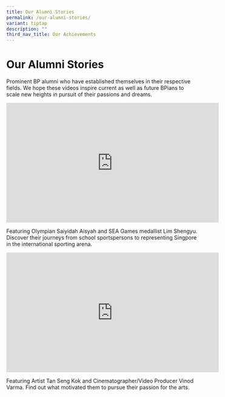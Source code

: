 ```yaml
---
title: Our Alumni Stories
permalink: /our-alumni-stories/
variant: tiptap
description: ""
third_nav_title: Our Achievements
---
```

<h1>Our Alumni Stories</h1>
<p>Prominent BP alumni who have established themselves in their respective
fields. We hope these videos inspire current as well as future BPians to
scale new heights in pursuit of their passions and dreams.</p>
<div class="iframe-wrapper">
<iframe height="315" width="560" allowfullscreen="true" frameborder="0" src="https://www.youtube.com/embed/KISmxfrqEhM"></iframe>
</div>
<p>Featuring Olympian Saiyidah Aisyah and SEA Games medallist Lim Shengyu.
Discover their journeys from school sportspersons to representing Singpore
in the international sporting arena.</p>
<div class="iframe-wrapper">
<iframe height="315" width="560" allowfullscreen="true" frameborder="0" src="https://www.youtube.com/embed/uujY7a1hsIg"></iframe>
</div>
<p>Featuring Artist Tan Seng Kok and Cinematographer/Video Producer Vinod
Varma. Find out what motivated them to pursue their passion for the arts.</p>
